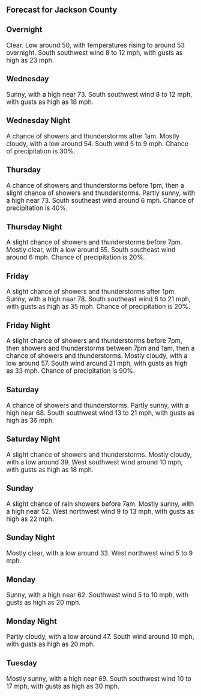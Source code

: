 <div>
   <h2>Forecast for Jackson County</h2>
   <p>
      <div style="font-size:120%">
         <h3>Overnight</h3>Clear. Low around 50, with temperatures rising to around 53 overnight. South southwest wind 8 to 12 mph, with gusts as high
         as 23 mph.<br></div>
   </p>
   <p>
      <div style="font-size:120%">
         <h3>Wednesday</h3>Sunny, with a high near 73. South southwest wind 8 to 12 mph, with gusts as high as 18 mph.<br></div>
   </p>
   <p>
      <div style="font-size:120%">
         <h3>Wednesday Night</h3>A chance of showers and thunderstorms after 1am. Mostly cloudy, with a low around 54. South wind 5 to 9 mph. Chance of precipitation
         is 30%.<br></div>
   </p>
   <p>
      <div style="font-size:120%">
         <h3>Thursday</h3>A chance of showers and thunderstorms before 1pm, then a slight chance of showers and thunderstorms. Partly sunny, with a
         high near 73. South southeast wind around 6 mph. Chance of precipitation is 40%.<br></div>
   </p>
   <p>
      <div style="font-size:120%">
         <h3>Thursday Night</h3>A slight chance of showers and thunderstorms before 7pm. Mostly clear, with a low around 55. South southeast wind around 6
         mph. Chance of precipitation is 20%.<br></div>
   </p>
   <p>
      <div style="font-size:120%">
         <h3>Friday</h3>A slight chance of showers and thunderstorms after 1pm. Sunny, with a high near 78. South southeast wind 6 to 21 mph, with
         gusts as high as 35 mph. Chance of precipitation is 20%.<br></div>
   </p>
   <p>
      <div style="font-size:120%">
         <h3>Friday Night</h3>A slight chance of showers and thunderstorms before 7pm, then showers and thunderstorms between 7pm and 1am, then a chance
         of showers and thunderstorms. Mostly cloudy, with a low around 57. South wind around 21 mph, with gusts as high as 33 mph.
         Chance of precipitation is 90%.<br></div>
   </p>
   <p>
      <div style="font-size:120%">
         <h3>Saturday</h3>A chance of showers and thunderstorms. Partly sunny, with a high near 68. South southwest wind 13 to 21 mph, with gusts as
         high as 36 mph.<br></div>
   </p>
   <p>
      <div style="font-size:120%">
         <h3>Saturday Night</h3>A slight chance of showers and thunderstorms. Mostly cloudy, with a low around 39. West southwest wind around 10 mph, with
         gusts as high as 18 mph.<br></div>
   </p>
   <p>
      <div style="font-size:120%">
         <h3>Sunday</h3>A slight chance of rain showers before 7am. Mostly sunny, with a high near 52. West northwest wind 9 to 13 mph, with gusts
         as high as 22 mph.<br></div>
   </p>
   <p>
      <div style="font-size:120%">
         <h3>Sunday Night</h3>Mostly clear, with a low around 33. West northwest wind 5 to 9 mph.<br></div>
   </p>
   <p>
      <div style="font-size:120%">
         <h3>Monday</h3>Sunny, with a high near 62. Southwest wind 5 to 10 mph, with gusts as high as 20 mph.<br></div>
   </p>
   <p>
      <div style="font-size:120%">
         <h3>Monday Night</h3>Partly cloudy, with a low around 47. South wind around 10 mph, with gusts as high as 20 mph.<br></div>
   </p>
   <p>
      <div style="font-size:120%">
         <h3>Tuesday</h3>Mostly sunny, with a high near 69. South southwest wind 10 to 17 mph, with gusts as high as 30 mph.<br></div>
   </p>
</div>